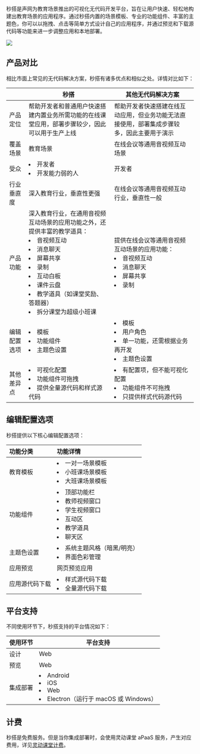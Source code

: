 秒搭是声网为教育场景推出的可视化无代码开发平台，旨在让用户快速、轻松地构建出教育场景的应用程序。通过秒搭内置的场景模板、专业的功能组件、丰富的主题色，你可以以拖拽、点击等简单方式设计自己的应用程序，并通过预览和下载源代码等功能来进一步调整应用和本地部署。

![](https://web-cdn.agora.io/docs-files/1666602776342)

## 产品对比

相比市面上常见的无代码解决方案，秒搭有诸多优点和相似之处。详情对比如下：

|   | 秒搭   | 其他无代码解决方案   |
|-----|-----|-----|
| 产品定位    | 帮助开发者和普通用户快速搭建内置业务所需功能的在线课堂应用，部署步骤较少，因此可以用于生产上线 | 帮助开发者快速搭建在线互动应用，但业务功能无法直接使用，部署集成步骤较多，因此主要用于演示|
| 覆盖场景        | 教育场景                                    | 在线会议等通用音视频互动场景|
| 受众 | <li>开发者</li><li>开发能力弱的人</li> | 开发者  |
| 行业垂直度 | 深入教育行业，垂直性更强 | 在线会议等通用音视频互动行业，垂直性一般 |
| 产品功能     | 深入教育行业，在通用音视频互动场景的应用功能之外，还提供丰富的教学道具：<li>音视频互动</li><li>消息聊天</li><li>屏幕共享</li><li>录制</li><li>互动白板</li><li>课件云盘</li><li>教学道具（如课堂奖励、答题器）</li><li>拆分课堂为超级小班课</li>| 提供在线会议等通用音视频互动场景的应用功能：<li>音视频互动</li><li>消息聊天</li><li>屏幕共享</li><li>录制</li> |
| 编辑配置选项                 | <li>模板</li><li>功能组件</li><li>主题色设置</li>    | <li>模板</li><li>用户角色</li><li>单一功能，还需根据业务再开发</li><li>主题色设置</li>    |
| 其他差异点                       | <li>可视化配置</li><li>功能组件可拖拽</li><li>提供全量源代码和样式源代码</li> | <li>有配置项，但不能可视化配置</li><li>功能组件不可拖拽</li><li>只提供样式代码源代码  |

## 编辑配置选项

秒搭提供以下核心编辑配置选项：

| 功能分类               | 功能详情                   |
| :----------------------------- | :----------------------------------------------------------- |
| 教育模板 | <li>一对一场景模板</li><li>小班课场景模板</li><li>大班课场景模板</li> |
| 功能组件 | <li>顶部功能栏</li><li>教师视频窗口</li><li>学生视频窗口</li><li>互动区</li><li>教学道具</li><li>聊天区</li>|
| 主题色设置   | <li>系统主题风格（暗黑/明亮）</li><li>界面色彩管理</li>       |
| 应用预览   | 网页预览应用                     |
| 应用源代码下载 | <li>样式源代码下载</li><li>全量源代码下载</li> |
## 平台支持

不同使用环节下，秒搭支持的平台情况如下：

| 使用环节 | 平台支持  |
|-----|----|
| 设计    | Web    |
| 预览    | Web   |
| 集成部署    | <li>Android</li><li>iOS</li><li>Web</li><li>Electron（运行于 macOS 或 Windows）</li>   |

## 计费

秒搭是免费服务。但是当你集成部署时，会使用灵动课堂 aPaaS 服务，产生对应费用，详见[灵动课堂计费](/cn/agora-class/product_agora_class#计费说明)。